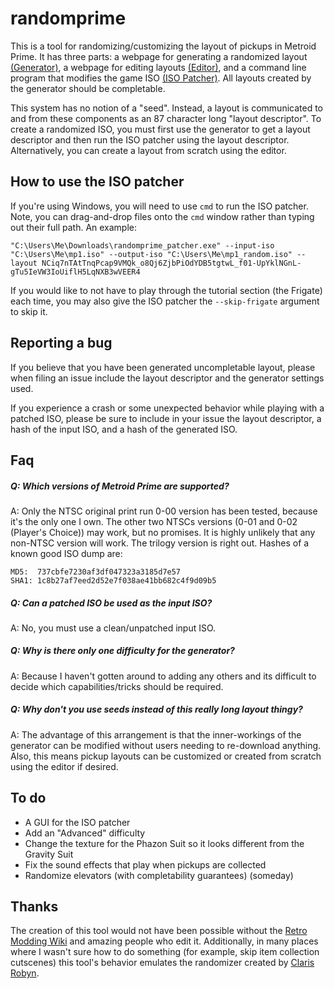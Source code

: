 # randomprime

This is a tool for randomizing/customizing the layout of pickups in Metroid Prime.
It has three parts: a webpage for generating a randomized layout [(Generator)](https://waedt.github.io/randomprime/generator.html), a webpage for editing layouts [(Editor)](https://waedt.github.io/randomprime/editor.html), and a command line program that modifies the game ISO [(ISO Patcher)](https://github.com/waedt/randomprime/releases). All layouts created by the generator should be completable.

This system has no notion of a "seed".
Instead, a layout is communicated to and from these components as an 87 character long "layout descriptor".
To create a randomized ISO, you must first use the generator to get a layout descriptor and then run the ISO patcher using the layout descriptor.
Alternatively, you can create a layout from scratch using the editor.

## How to use the ISO patcher

If you're using Windows, you will need to use `cmd` to run the ISO patcher. Note, you can drag-and-drop files onto the `cmd` window rather than typing out their full path. An example:

```
"C:\Users\Me\Downloads\randomprime_patcher.exe" --input-iso "C:\Users\Me\mp1.iso" --output-iso "C:\Users\Me\mp1_random.iso" --layout NCiq7nTAtTnqPcap9VMQk_o8Qj6ZjbPiOdYDB5tgtwL_f01-UpYklNGnL-gTu5IeVW3IoUiflH5LqNXB3wVEER4
```

If you would like to not have to play through the tutorial section (the Frigate) each time, you may also give the ISO patcher the ``--skip-frigate`` argument to skip it.

## Reporting a bug

If you believe that you have been generated uncompletable layout, please when filing an issue include the layout descriptor and the generator settings used.

If you experience a crash or some unexpected behavior while playing with a patched ISO, please be sure to include in your issue the layout descriptor, a hash of the input ISO, and a hash of the generated ISO.

## Faq

##### Q: Which versions of Metroid Prime are supported?
A: Only the NTSC original print run 0-00 version has been tested, because it's the only one I own.
The other two NTSCs versions (0-01 and 0-02 (Player's Choice)) may work, but no promises.
It is highly unlikely that any non-NTSC version will work.
The trilogy version is right out.
Hashes of a known good ISO dump are:
```
MD5:  737cbfe7230af3df047323a3185d7e57
SHA1: 1c8b27af7eed2d52e7f038ae41bb682c4f9d09b5
```

##### Q: Can a patched ISO be used as the input ISO?
A:
No, you must use a clean/unpatched input ISO.

##### Q: Why is there only one difficulty for the generator?
A:
Because I haven't gotten around to adding any others and its difficult to decide which capabilities/tricks should be required.

##### Q: Why don't you use seeds instead of this really long layout thingy?
A:
The advantage of this arrangement is that the inner-workings of the generator can be modified without users needing to re-download anything.
Also, this means pickup layouts can be customized or created from scratch using the editor if desired.

## To do

* A GUI for the ISO patcher
* Add an "Advanced" difficulty
* Change the texture for the Phazon Suit so it looks different from the Gravity Suit
* Fix the sound effects that play when pickups are collected
* Randomize elevators (with completability guarantees) (someday)


## Thanks

The creation of this tool would not have been possible without the [Retro Modding Wiki](http://www.metroid2002.com/retromodding/wiki/Retro_Modding_Wiki) and amazing people who edit it.
Additionally, in many places where I wasn't sure how to do something (for example, skip item collection cutscenes) this tool's behavior emulates the randomizer created by [Claris Robyn](https://www.twitch.tv/clarisrobyn).
